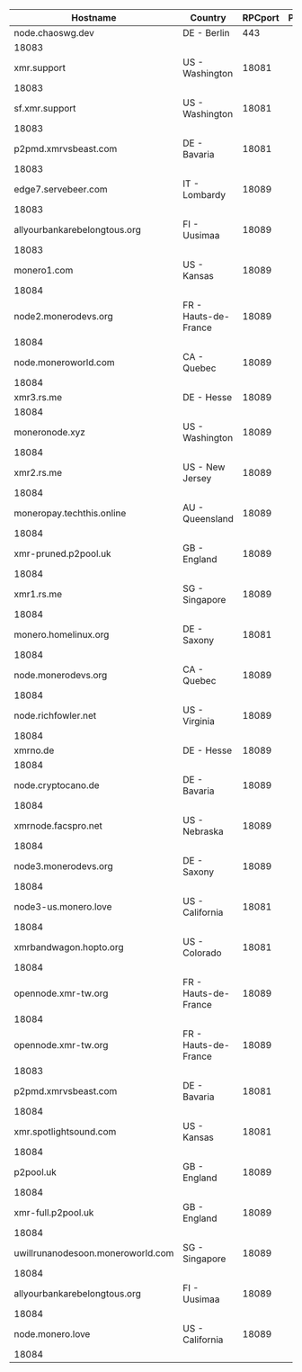 Hostname | Country | RPCport | P2Pport
--- | --- | --- | ---
node.chaoswg.dev | DE - Berlin | 443
 | 18083
xmr.support | US - Washington | 18081
 | 18083
sf.xmr.support | US - Washington | 18081
 | 18083
p2pmd.xmrvsbeast.com | DE - Bavaria | 18081
 | 18083
edge7.servebeer.com | IT - Lombardy | 18089
 | 18083
allyourbankarebelongtous.org | FI - Uusimaa | 18089
 | 18083
monero1.com | US - Kansas | 18089
 | 18084
node2.monerodevs.org | FR - Hauts-de-France | 18089
 | 18084
node.moneroworld.com | CA - Quebec | 18089
 | 18084
xmr3.rs.me | DE - Hesse | 18089
 | 18084
moneronode.xyz | US - Washington | 18089
 | 18084
xmr2.rs.me | US - New Jersey | 18089
 | 18084
moneropay.techthis.online | AU - Queensland | 18089
 | 18084
xmr-pruned.p2pool.uk | GB - England | 18089
 | 18084
xmr1.rs.me | SG - Singapore | 18089
 | 18084
monero.homelinux.org | DE - Saxony | 18081
 | 18084
node.monerodevs.org | CA - Quebec | 18089
 | 18084
node.richfowler.net | US - Virginia | 18089
 | 18084
xmrno.de | DE - Hesse | 18089
 | 18084
node.cryptocano.de | DE - Bavaria | 18089
 | 18084
xmrnode.facspro.net | US - Nebraska | 18089
 | 18084
node3.monerodevs.org | DE - Saxony | 18089
 | 18084
node3-us.monero.love | US - California | 18081
 | 18084
xmrbandwagon.hopto.org | US - Colorado | 18081
 | 18084
opennode.xmr-tw.org | FR - Hauts-de-France | 18089
 | 18084
opennode.xmr-tw.org | FR - Hauts-de-France | 18089
 | 18083
p2pmd.xmrvsbeast.com | DE - Bavaria | 18081
 | 18084
xmr.spotlightsound.com | US - Kansas | 18081
 | 18084
p2pool.uk | GB - England | 18089
 | 18084
xmr-full.p2pool.uk | GB - England | 18089
 | 18084
uwillrunanodesoon.moneroworld.com | SG - Singapore | 18089
 | 18084
allyourbankarebelongtous.org | FI - Uusimaa | 18089
 | 18084
node.monero.love | US - California | 18089
 | 18084
